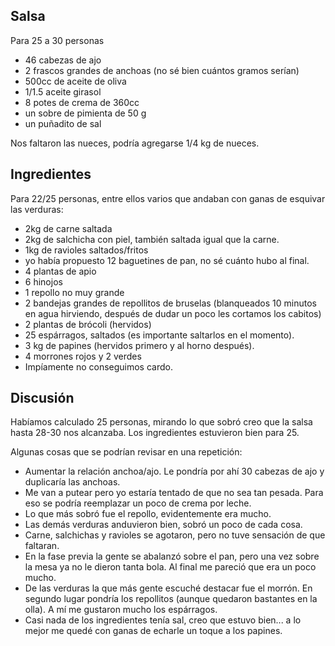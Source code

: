 Salsa
-----

Para 25 a 30 personas

-   46 cabezas de ajo
-   2 frascos grandes de anchoas (no sé bien cuántos gramos serían)
-   500cc de aceite de oliva
-   1/1.5 aceite girasol
-   8 potes de crema de 360cc
-   un sobre de pimienta de 50 g
-   un puñadito de sal

Nos faltaron las nueces, podría agregarse 1/4 kg de nueces.

Ingredientes
------------

Para 22/25 personas, entre ellos varios que andaban con ganas de esquivar las verduras:

-   2kg de carne saltada
-   2kg de salchicha con piel, también saltada igual que la carne.
-   1kg de ravioles saltados/fritos
-   yo había propuesto 12 baguetines de pan, no sé cuánto hubo al final.
-   4 plantas de apio
-   6 hinojos
-   1 repollo no muy grande
-   2 bandejas grandes de repollitos de bruselas (blanqueados 10 minutos en agua hirviendo, después de dudar un poco les cortamos los cabitos)
-   2 plantas de brócoli (hervidos)
-   25 espárragos, saltados (es importante saltarlos en el momento).
-   3 kg de papines (hervidos primero y al horno después).
-   4 morrones rojos y 2 verdes
-   Impíamente no conseguimos cardo.

Discusión
---------

Habíamos calculado 25 personas, mirando lo que sobró creo que la salsa hasta 28-30 nos alcanzaba. Los ingredientes estuvieron bien para 25.

Algunas cosas que se podrían revisar en una repetición:

-   Aumentar la relación anchoa/ajo. Le pondría por ahí 30 cabezas de ajo y duplicaría las anchoas.
-   Me van a putear pero yo estaría tentado de que no sea tan pesada. Para eso se podría reemplazar un poco de crema por leche.
-   Lo que más sobró fue el repollo, evidentemente era mucho.
-   Las demás verduras anduvieron bien, sobró un poco de cada cosa.
-   Carne, salchichas y ravioles se agotaron, pero no tuve sensación de que faltaran.
-   En la fase previa la gente se abalanzó sobre el pan, pero una vez sobre la mesa ya no le dieron tanta bola. Al final me pareció que era un poco mucho.
-   De las verduras la que más gente escuché destacar fue el morrón. En segundo lugar pondría los repollitos (aunque quedaron bastantes en la olla). A mí me gustaron mucho los espárragos.
-   Casi nada de los ingredientes tenía sal, creo que estuvo bien... a lo mejor me quedé con ganas de echarle un toque a los papines.

